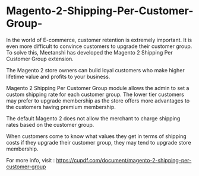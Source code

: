# Magento-2-Shipping-Per-Customer-Group-

In the world of E-commerce, customer retention is extremely important. It is even more difficult to convince customers to upgrade their customer group. To solve this, Meetanshi has developed the Magento 2 Shipping Per Customer Group extension.  

The Magento 2 store owners can build loyal customers who make higher lifetime value and profits to your business.  

Magento 2 Shipping Per Customer Group module allows the admin to set a custom shipping rate for each customer group. The lower tier customers may prefer to upgrade membership as the store offers more advantages to the customers having premium membership.  

The default Magento 2 does not allow the merchant to charge shipping rates based on the customer group.  

When customers come to know what values they get in terms of shipping costs if they upgrade their customer group, they may tend to upgrade store membership.  

For more info, visit : https://cupdf.com/document/magento-2-shipping-per-customer-group
